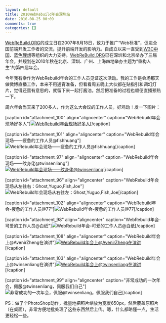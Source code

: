 ```yaml
---
layout: default
title: 2010WebRebuild年会深圳站
date: 2010-08-25 00:09
comments: true
categories: []
---
```

<a href="http://www.webrebuild.org/">WebReBuild.ORG</a>的成立日在2007年8月18日，致力于推广“Web标准”，促进全国前端开发工作者的交流，提升前端开发的影响力。自成立以来一直受到<a href="http://www.chinaw3c.org/">W3C中国</a>、<a href="http://www.blueidea.com/">蓝色理想</a>等组织的大力支持。<a href="http://www.webrebuild.org/">WebReBuild.ORG</a>已在深圳和北京举办了三届年会，并规划在2010年秋在北京、深圳、广州、上海四地举办主题为“重构人生”的第四届年会。

今年我有幸作为WebRebuild年会的工作人员见证这次活动。我的工作是会场那天做微博直播工作，本来不用通宵准备，但看看周五晚上大伙都在贴指引和调幻灯片，觉得还蛮有意思的，就留下来一起打酱油。然后把准备的过程也顺便直播预热一下。

周六年会当天来了200多人，作为这么大会议的工作人员，好鸡动！发一下图片：

[caption id="attachment_100" align="aligncenter"  caption="WebRebuild年会现场好多人"]<a href="http://webrebuild.org/shenzhen/"><img class="size-full wp-image-100 " title="WebRebuild年会现场好多人" src="http://yuguo.us/files/2010/08/IMG_6671.jpg" alt="WebRebuild年会现场好多人"   /></a>[/caption]

[caption id="attachment_101" align="aligncenter"  caption="WebRebuild年会现场——疲惫的工作人员@fishhuang"]<img class="size-full wp-image-101 " title="WebRebuild年会现场——疲惫的工作人员@fishhuang" src="http://yuguo.us/files/2010/08/IMG_6704.jpg" alt="WebRebuild年会现场——疲惫的工作人员@fishhuang"   />[/caption]

[caption id="attachment_97" align="aligncenter"  caption="WebRebuild年会现场——纹身佬@twinsenliang"]<a href="http://twinsenliang.net/"><img class="size-full wp-image-97" title="WebRebuild年会现场——纹身佬@twinsenliang" src="http://yuguo.us/files/2010/08/IMG_6609.jpg" alt="WebRebuild年会现场——纹身佬@twinsenliang"   /></a>[/caption]

[caption id="attachment_96" align="aligncenter"  caption="WebRebuild年会现场从左往右：Ghost,Yuguo,Fish,Joe"]<img class="size-full wp-image-96" title="WebRebuild年会现场从右往左：Ghost,Yuguo,Fish,Joe" src="http://yuguo.us/files/2010/08/IMG_6590.jpg" alt="WebRebuild年会现场从右往左：Ghost,Yuguo,Fish,Joe"   />[/caption]

[caption id="attachment_102" align="aligncenter"  caption="WebRebuild年会-疲惫的工作人员@77"]<img class="size-full wp-image-102" title="WebRebuild年会-疲惫的工作人员@77" src="http://yuguo.us/files/2010/08/IMG_6724.jpg" alt="WebRebuild年会-疲惫的工作人员@77"   />[/caption]

[caption id="attachment_98" align="aligncenter"  caption="WebRebuild年会-可爱的工作人员@白纸"]<img class="size-full wp-image-98" title="WebRebuild年会-可爱的工作人员@白纸" src="http://yuguo.us/files/2010/08/IMG_6627.jpg" alt="WebRebuild年会-可爱的工作人员@白纸"   />[/caption]

[caption id="attachment_108" align="aligncenter"  caption="WebRebuild年会上@AvenirZheng在演讲"]<a href="http://avenirzheng.net/"><img class="size-full wp-image-108" title="WebRebuild年会上@AvenirZheng在演讲" src="http://yuguo.us/files/2010/08/IMG_6620.jpg" alt="WebRebuild年会上@AvenirZheng在演讲"   /></a>[/caption]

[caption id="attachment_103" align="aligncenter"  caption="WebRebuild年会上@twinsenliang在演讲"]<a href="http://yuguo.us/files/2010/08/IMG_6735.jpg"><img class="size-full wp-image-103" title="WebRebuild年会上@twinsenliang在演讲" src="http://yuguo.us/files/2010/08/IMG_6735.jpg" alt="WebRebuild年会上@twinsenliang在演讲"   /></a>[/caption]

[caption id="attachment_99" align="aligncenter"  caption="非常成功的一次年会，佩服@twinsenliang，佩服我们自己"]<img class="size-full wp-image-99" title="非常成功的一次年会，佩服@twinsenliang，佩服我们自己" src="http://yuguo.us/files/2010/08/IMG_6646.jpg" alt="非常成功的一次年会，佩服@twinsenliang，佩服我们自己"   />[/caption]

PS：做了个PhotoShop动作，批量地把照片缩放为宽度650px，然后覆盖原照片（在桌面），非常方便地批处理了这些东西然后上传。嗯，什么都略懂一点，生活更轻松一些。
